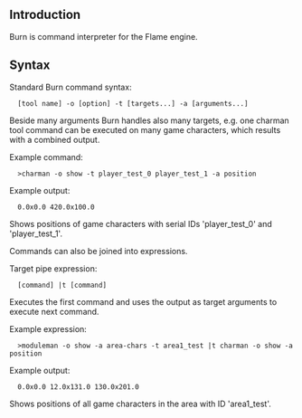 ## Introduction
  Burn is command interpreter for the Flame engine.

## Syntax
  Standard Burn command syntax:
```
  [tool name] -o [option] -t [targets...] -a [arguments...]
```
  Beside many arguments Burn handles also many targets, e.g. one charman tool command can be executed on many game characters, which results with a combined output.
  
  Example command:
```
  >charman -o show -t player_test_0 player_test_1 -a position
```
  Example output:
```
  0.0x0.0 420.0x100.0
```
  Shows positions of game characters with serial IDs 'player_test_0' and 'player_test_1'.

  Commands can also be joined into expressions.

  Target pipe expression:
```
  [command] |t [command]
```
  Executes the first command and uses the output as target arguments to execute next command.

  Example expression:
```
  >moduleman -o show -a area-chars -t area1_test |t charman -o show -a position
```
  Example output:
```
  0.0x0.0 12.0x131.0 130.0x201.0
```
  Shows positions of all game characters in the area with ID 'area1_test'.